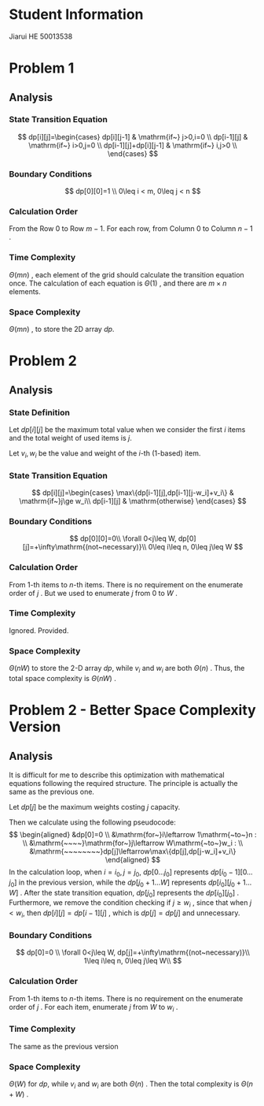# Student Information
Jiarui HE
50013538

# Problem 1
## Analysis
### State Transition Equation
$$
dp[i][j]=\begin{cases}
dp[i][j-1] & \mathrm{if~} j>0,i=0 \\ 
dp[i-1][j] & \mathrm{if~} i>0,j=0 \\ 
dp[i-1][j]+dp[i][j-1] & \mathrm{if~} i,j>0 \\
\end{cases}
$$
### Boundary Conditions
$$
dp[0][0]=1 \\
0\leq i < m, 0\leq j < n
$$
### Calculation Order
From the Row $0$ to Row $m-1$. For each row, from Column $0$ to Column $n-1$ .
### Time Complexity
$\Theta(mn)$ , each element of the grid should calculate the transition equation once. The calculation of each equation is $\Theta(1)$ , and there are $m\times n$ elements.
### Space Complexity
$\Theta(mn)$ , to store the 2D array $dp$.

# Problem 2
## Analysis
### State Definition
Let $dp[i][j]$ be the maximum total value when we consider the first $i$ items and the total weight of used items is $j$.

Let $v_i,w_i$ be the value and weight of the $i$-th ($1$-based) item.
### State Transition Equation
$$
dp[i][j]=\begin{cases}
\max\{dp[i-1][j],dp[i-1][j-w_i]+v_i\} & \mathrm{if~}j\ge w_i\\
dp[i-1][j] & \mathrm{otherwise}
\end{cases}
$$
### Boundary Conditions
$$
dp[0][0]=0\\
\forall 0<j\leq W, dp[0][j]=+\infty\mathrm{(not~necessary)}\\
0\leq i\leq n, 0\leq j\leq W
$$
### Calculation Order
From $1$-th items to $n$-th items. There is no requirement on the enumerate order of $j$ . But we used to enumerate $j$ from $0$ to $W$ .
### Time Complexity
Ignored. Provided.
### Space Complexity
$\Theta(nW)$ to store the 2-D array $dp$, while $v_i$ and $w_i$ are both $\Theta(n)$ . Thus, the total space complexity is $\Theta(nW)$ .

# Problem 2 - Better Space Complexity Version
## Analysis
It is difficult for me to describe this optimization with mathematical equations following the required structure. The principle is actually the same as the previous one.

Let $dp[j]$ be the maximum weights costing $j$ capacity.

Then we calculate using the following pseudocode:
$$
\begin{aligned}
&dp[0]=0 \\
&\mathrm{for~}i\leftarrow 1\mathrm{~to~}n : \\
&\mathrm{~~~~}\mathrm{for~}j\leftarrow W\mathrm{~to~}w_i : \\
&\mathrm{~~~~~~~~}dp[j]\leftarrow\max\{dp[j],dp[j-w_i]+v_i\} 
\end{aligned}
$$
In the calculation loop, when $i=i_0,j=j_0$, $dp[0\dots j_0]$ represents $dp[i_0-1][0\dots j_0]$ in the previous version, while the $dp[j_0+1\dots W]$ represents $dp[i_0][j_0+1\dots W]$ . After the state transition equation, $dp[j_0]$ represents the $dp[i_0][j_0]$ . Furthermore, we remove the condition checking $\mathrm{if}~j\ge w_i$ , since that when $j< w_i$, then $dp[i][j]=dp[i-1][j]$ , which is $dp[j]=dp[j]$ and unnecessary.

### Boundary Conditions
$$
dp[0]=0 \\
\forall 0<j\leq W, dp[j]=+\infty\mathrm{(not~necessary)}\\
1\leq i\leq n, 0\leq j\leq W\\
$$
### Calculation Order
From $1$-th items to $n$-th items. There is no requirement on the enumerate order of $j$ . For each item, enumerate $j$ from $W$ to $w_i$ .
### Time Complexity
The same as the previous version
### Space Complexity
$\Theta(W)$ for $dp$, while $v_i$ and $w_i$ are both $\Theta(n)$ . Then the total complexity is $\Theta(n+W)$ .